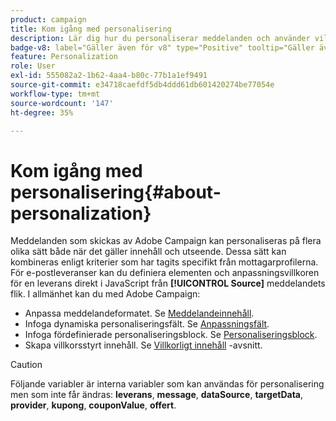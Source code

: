 ```yaml
---
product: campaign
title: Kom igång med personalisering
description: Lär dig hur du personaliserar meddelanden och använder villkorat innehåll i Campaign
badge-v8: label="Gäller även för v8" type="Positive" tooltip="Gäller även Campaign v8"
feature: Personalization
role: User
exl-id: 555082a2-1b62-4aa4-b80c-77b1a1ef9491
source-git-commit: e34718caefdf5db4ddd61db601420274be77054e
workflow-type: tm+mt
source-wordcount: '147'
ht-degree: 35%

---
```


# Kom igång med personalisering{#about-personalization}

Meddelanden som skickas av Adobe Campaign kan personaliseras på flera olika sätt både när det gäller innehåll och utseende. Dessa sätt kan kombineras enligt kriterier som har tagits specifikt från mottagarprofilerna. För e-postleveranser kan du definiera elementen och anpassningsvillkoren för en leverans direkt i JavaScript från **[!UICONTROL Source]** meddelandets flik. I allmänhet kan du med Adobe Campaign:

* Anpassa meddelandeformatet. Se [Meddelandeinnehåll](defining-the-email-content.md#message-content).
* Infoga dynamiska personaliseringsfält. Se [Anpassningsfält](personalization-fields.md).
* Infoga fördefinierade personaliseringsblock. Se [Personaliseringsblock](personalization-blocks.md).
* Skapa villkorsstyrt innehåll. Se [Villkorligt innehåll](conditional-content.md) -avsnitt.

>[!CAUTION]
>
>Följande variabler är interna variabler som kan användas för personalisering men som inte får ändras: **leverans**, **message**, **dataSource**, **targetData**, **provider**, **kupong**, **couponValue**, **offert**.
